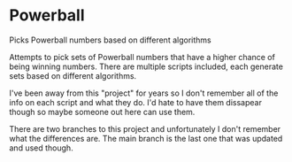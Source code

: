 # Powerball
Picks Powerball numbers based on different algorithms

Attempts to pick sets of Powerball numbers that have a higher chance of being winning numbers. There are multiple scripts included, each generate sets based on different algorithms.

I've been away from this "project" for years so I don't remember all of the info on each script and what they do. I'd hate to have them dissapear though so maybe someone out here can use them.

There are two branches to this project and unfortunately I don't remember what the differences are. The main branch is the last one that was updated and used though.
